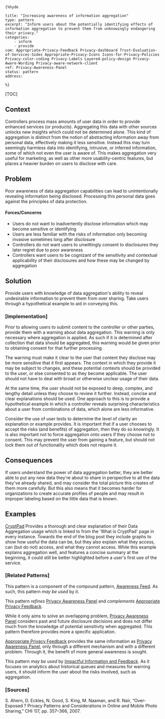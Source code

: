     {%hyde

    title: "Increasing awareness of information aggregation"
    type: pattern
    excerpt: "Inform users about the potentially identifying effects of information aggregation to prevent them from unknowingly endangering their privacy."
    categories:
        - inform
        - provide
    com: Appropriate-Privacy-Feedback Privacy-dashboard Trust-Evaluation-of-Services-Sides Appropriate-Privacy-Icons Icons-for-Privacy-Policies Privacy-color-coding Privacy-Labels Layered-policy-design Privacy-Aware-Wording Privacy-aware-network-client
    ref: Privacy-Awareness-Panel
    status: pattern
    address:

    %}

[TOC]

<!--### [Also Known As]-->
<!-- All other names the pattern is known by.-->


## Context
<!-- The situations in which the pattern may apply.-->
<!-- Aspects which constrain the solution, but are not modified by it. They affect the impact of different forces.-->

Controllers process mass amounts of user data in order to provide enhanced services (or products). Aggregating this data with other sources unlocks new insights which could not be determined alone. This kind of aggregation is distinct from the notion of abstracting information away from personal data, effectively making it less sensitive. Instead this may turn seemingly harmless data into identifying, intrusive, or inferred information, some of which not even the user is aware of. This makes aggregation very useful for marketing, as well as other more usability-centric features, but places a heavier burden on users to disclose with care.

## Problem
<!-- The problem a pattern addresses, including a list of forces describing why a problem might be difficult to solve.-->

Poor awareness of data aggregation capabilities can lead to unintentionally revealing information being disclosed. Processing this personal data goes against the principles of data protection.

#### Forces/Concerns
<!-- Implications in this problem which affect the appropriateness of a solution, and are affected by this pattern.-->
<!-- Forces should be highly visible for easy reference, where less obvious a dedicated section is recommended.-->
- Users do not want to inadvertently disclose information which may become sensitive or identifying
- Users are less familiar with the risks of information only becoming invasive sometimes long after disclosure
- Controllers do not want users to unwittingly consent to disclosures they later regret due to poor awareness
- Controllers want users to be cognizant of the sensitivity and contextual applicability of their disclosures and how these may be changed by aggregation

## Solution
<!-- A concise description of how the pattern addresses the problem.-->

Provide users with knowledge of data aggregation's ability to reveal undesirable information to prevent them from over sharing. Take users through a hypothetical example to aid in conveying this.

<!--### [Structure]-->
<!--A detailed specification of the structural aspects of the pattern. A class diagram if applicable.-->



### [Implementation]
<!--Guidelines for implementing the pattern; code fragments; suggested PETS; policy fragments.-->

Prior to allowing users to submit content to the controller or other parties, provide them with a warning about data aggregation. This warning is only necessary where aggregation is applied. As such if it is determined after collection that data should be aggregated, this warning would be given prior to obtaining consent for that further processing.

The warning must make it clear to the user that content they disclose may be more sensitive that it first appears. The context in which they provide it may be subject to changes, and these potential contexts should be provided to the user, or else consented to as they become applicable. The user should not have to deal with broad or otherwise unclear usage of their data.

At the same time, the user should not be exposed to deep, complex, and lengthy detail unless they choose to review it further. Instead, concise and clear explanations should be used. One approach to this is to provide a hypothetical example in which a controller reveals surprising characteristics about a user from combinations of data, which alone are less informative.

Consider the use of user tests to determine the level of clarity an explanation or example provides. It is important that if a user chooses to accept the risks (and benefits) of aggregation, then they do so knowingly. It is also important not to force aggregation onto users if they choose not to consent. This may prevent the user from gaining a feature, but should not lock them out of functionality which does not require it.

## Consequences
<!--The advantages (benefits) and disadvantages (liabilities) of applying the pattern.-->

If users understand the power of data aggregation better, they are better able to put any new data they're about to share in perspective to all the data they've already shared, and may consider the total picture this creates of them more carefully. But this also means that it becomes harder for organizations to create accurate profiles of people and may result in improper labeling based on the little data that is known.

<!--### [Constraints]-->
<!-- limitations as a consequence of applying the pattern.-->



## Examples
<!--Motivational example to see how the pattern is applied.-->

[CryptPad](https://blog.cryptpad.fr/2017/07/07/cryptpad-analytics-what-we-cant-know-what-we-must-know-what-we-want-to-know/) Provides a thorough and clear explanation of their Data Aggregation usage which is linked to from the 'What is CryptPad' page in every instance. Towards the end of the blog post they include graphs to show how useful the data can be, but they also explain what they access, can (but do not) access, and what they cannot access. While this example explains aggregation well, and features a concise summary at the beginning, it could still be better highlighted before a user's first use of the service.

<!--### [Known Uses]-->
<!-- Pointers to various applications of the pattern.-->



<!--## See Also-->
<!-- Any pointers to relevant information, not contained in the subfields below.-->



### [Related Patterns]
<!-- Supporting and conflicting patterns-->

This pattern is a component of the compound pattern, [Awareness Feed](Awareness-Feed). As such, this pattern _may be used_ by it.

This pattern _refines_ [Privacy Awareness Panel](Privacy-Awareness-Panel) and _complements_ [Appropriate Privacy Feedback](Appropriate-Privacy-Feedback).

While it only aims to solve an overlapping problem, [Privacy Awareness Panel](Privacy-Awareness-Panel) considers past and future disclosure decisions and does not differ much from the knowledge of potential sensitivity when aggregated. This pattern therefore provides more a specific application.

[Appropriate Privacy Feedback](Appropriate-Privacy-Feedback) provides the same information as [Privacy Awareness Panel](Privacy-Awareness-Panel), only through a different mechanism and with a different problem. Through it, the benefit of more general awareness is sought.

This pattern _may be used_ by [Impactful Information and Feedback](Impactful-Information-and-Feedback). As it focuses on analytics about historical queues and measures for warning users, it should inform the user about the risks involved, such as aggregation.


### [Sources]
<!-- References to the original source of the pattern.-->

S. Ahern, D. Eckles, N. Good, S. King, M. Naaman, and R. Nair, “Over-Exposed ? Privacy Patterns and Considerations in Online and Mobile Photo Sharing,” CHI ’07, pp. 357–366, 2007.

<!--## General Comments-->
<!-- Separate discussion on the pattern.-->



<!--## Tags-->
<!-- User definable descriptors for additional correlation.-->




